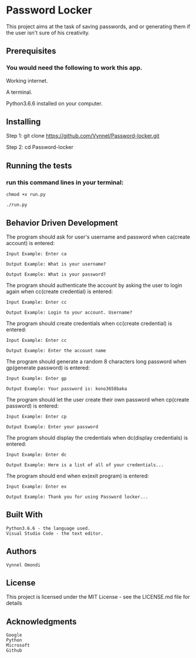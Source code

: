 # Password Locker

This project aims at the task of saving passwords, and or generating them if the user isn't sure of his creativity.
## Prerequisites 

### You would need the following to work this app.

Working internet.

A terminal.

Python3.6.6 installed on your computer.

## Installing

Step 1: git clone https://github.com/Vynnel/Password-locker.git

Step 2: cd Password-locker

## Running the tests


### run this command lines in your terminal:
    
    chmod +x run.py
    
    ./run.py


## Behavior Driven Development

The program should ask for user's username and password when ca(create account) is entered:

    Input Example: Enter ca

    Output Example: What is your username?

    Output Example: What is your password?

The program should authenticate the account by asking the user to login again when cc(create credential) is entered:

    Input Example: Enter cc

    Output Example: Login to your account. Username?

The program should create credentials when cc(create credential) is entered:

    Input Example: Enter cc

    Output Example: Enter the account name

The program should generate a random 8 characters long password when gp(generate password) is entered:

    Input Example: Enter gp

    Output Example: Your password is: kono3658baka

The program should let the user create their own password when cp(create password) is entered:

    Input Example: Enter cp

    Output Example: Enter your password

The program should display the credentials when dc(display credentials) is entered:

    Input Example: Enter dc

    Output Example: Here is a list of all of your credentials...

The program should end when ex(exit program) is entered:

    Input Example: Enter ex

    Output Example: Thank you for using Password locker...

## Built With

    Python3.6.6 - the language used.
    Visual Studio Code - the text editor.

## Authors

    Vynnel Omondi


## License

This project is licensed under the MIT License - see the LICENSE.md file for details
## Acknowledgments

    Google
    Python
    Microsoft
    Github
